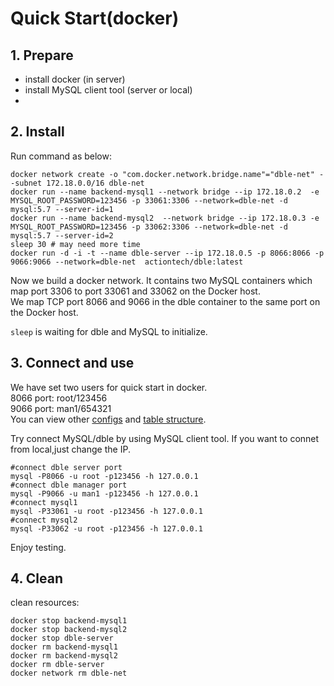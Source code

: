 # Quick Start(docker)  
 
## 1. Prepare
 + install docker (in server)
 + install MySQL client tool (server or local)
 + 
## 2. Install
 Run command as below:
```
docker network create -o "com.docker.network.bridge.name"="dble-net" --subnet 172.18.0.0/16 dble-net
docker run --name backend-mysql1 --network bridge --ip 172.18.0.2  -e MYSQL_ROOT_PASSWORD=123456 -p 33061:3306 --network=dble-net -d mysql:5.7 --server-id=1
docker run --name backend-mysql2  --network bridge --ip 172.18.0.3 -e MYSQL_ROOT_PASSWORD=123456 -p 33062:3306 --network=dble-net -d mysql:5.7 --server-id=2
sleep 30 # may need more time
docker run -d -i -t --name dble-server --ip 172.18.0.5 -p 8066:8066 -p 9066:9066 --network=dble-net  actiontech/dble:latest
```
 Now we build a docker network. It contains two MySQL containers which map port 3306  to port 33061 and 33062 on the Docker host.   
We map TCP port 8066 and 9066 in the dble container to the same port on the Docker host.

`sleep` is waiting for dble and MySQL to initialize.
 
## 3. Connect and use
   We have set two users for quick start in docker.  
   8066 port: root/123456    
   9066 port: man1/654321   
   You can view other [configs](https://github.com/actiontech/dble/tree/master/docker-images/quick-start) and [table structure](https://github.com/actiontech/dble/blob/master/src/main/resources/testdb.sql). 
   
   Try connect MySQL/dble by using MySQL client tool. If you want to connet from local,just change the IP.
   ```
   #connect dble server port
   mysql -P8066 -u root -p123456 -h 127.0.0.1 
   #connect dble manager port
   mysql -P9066 -u man1 -p123456 -h 127.0.0.1
   #connect mysql1
   mysql -P33061 -u root -p123456 -h 127.0.0.1 
   #connect mysql2
   mysql -P33062 -u root -p123456 -h 127.0.0.1
   ```

Enjoy testing.
   
## 4. Clean
clean resources:

```
docker stop backend-mysql1
docker stop backend-mysql2
docker stop dble-server
docker rm backend-mysql1
docker rm backend-mysql2
docker rm dble-server
docker network rm dble-net
```
 
 